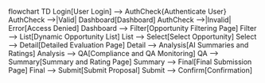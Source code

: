 flowchart TD
    Login[User Login] --> AuthCheck{Authenticate User}
    AuthCheck -->|Valid| Dashboard[Dashboard]
    AuthCheck -->|Invalid| Error[Access Denied]
    Dashboard --> Filter[Opportunity Filtering Page]
    Filter --> List[Dynamic Opportunity List]
    List --> Select[Select Opportunity]
    Select --> Detail[Detailed Evaluation Page]
    Detail --> Analysis[AI Summaries and Ratings]
    Analysis --> QA[Compliance and QA Monitoring]
    QA --> Summary[Summary and Rating Page]
    Summary --> Final[Final Submission Page]
    Final --> Submit[Submit Proposal]
    Submit --> Confirm[Confirmation]